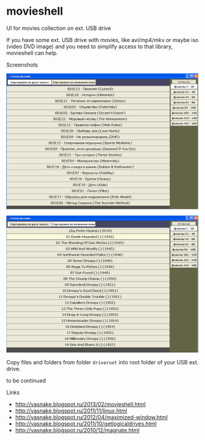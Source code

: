 movieshell
==========

UI for movies collection on ext. USB drive

If you have some ext. USB drive with movies, like avi/mp4/mkv or maybe iso (video DVD image)
and you need to simplify access to that library,
movieshell can help.

Screenshots

![screenshot 1](movieshell01.png "screenshot 1")

![screenshot 2](movieshell02.png "screenshot 2")

Copy files and folders from folder `driveroot` into root folder of your USB ext. drive.

to be continued

Links

* http://vasnake.blogspot.ru/2013/02/movieshell.html
* http://vasnake.blogspot.ru/2011/11/linux.html
* http://vasnake.blogspot.ru/2012/04/maximized-window.html
* http://vasnake.blogspot.ru/2011/10/getlogicaldrives.html
* http://vasnake.blogspot.ru/2010/12/magnate.html
